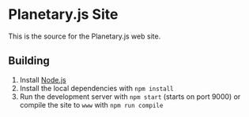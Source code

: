 Planetary.js Site
=================

This is the source for the Planetary.js web site.

Building
--------

1. Install [Node.js](http://nodejs.org/)
2. Install the local dependencies with `npm install`
3. Run the development server with `npm start` (starts on port 9000) or compile the site to `www` with `npm run compile`
